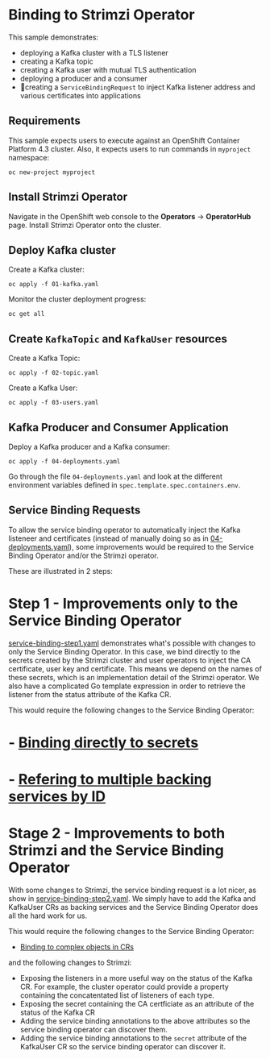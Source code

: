 # Binding to Strimzi Operator

This sample demonstrates:
- deploying a Kafka cluster with a TLS listener
- creating a Kafka topic
- creating a Kafka user with mutual TLS authentication
- deploying a producer and a consumer
- 🚧creating a `ServiceBindingRequest` to inject Kafka listener address and various certificates into applications

## Requirements

This sample expects users to execute against an OpenShift Container Platform 4.3 cluster. Also, it expects users to run commands in `myproject` namespace:

```
oc new-project myproject
```

## Install Strimzi Operator

Navigate in the OpenShift web console to the **Operators** → **OperatorHub** page. Install Strimzi Operator onto the cluster.

## Deploy Kafka cluster

Create a Kafka cluster:

```console
oc apply -f 01-kafka.yaml
```

Monitor the cluster deployment progress:

```console
oc get all
```

## Create `KafkaTopic` and `KafkaUser` resources

Create a Kafka Topic:

```console
oc apply -f 02-topic.yaml
```

Create a Kafka User:

```console
oc apply -f 03-users.yaml
```

## Kafka Producer and Consumer Application

Deploy a Kafka producer and a Kafka consumer:
```console
oc apply -f 04-deployments.yaml
```

Go through the file `04-deployments.yaml` and look at the different environment variables defined in `spec.template.spec.containers.env`.

## Service Binding Requests

To allow the service binding operator to automatically inject the Kafka listeneer and certificates (instead of manually doing so as in [04-deployments.yaml](04-deployments.yaml)), some improvements would be required to the Service Binding Operator and/or the Strimzi operator.

These are illustrated in 2 steps:

# Step 1 - Improvements only to the Service Binding Operator

[service-binding-step1.yaml](service-binding-step1.yaml) demonstrates what's possible with changes to only the Service Binding Operator. In this case, we bind directly to the secrets created by the Strimzi cluster and user operators to inject the CA certificate, user key and certificate. This means we depend on the names of these secrets, which is an implementation detail of the Strimzi operator.  We also have a complicated Go template expression in order to retrieve the listener from the status attribute of the Kafka CR.

This would require the following changes to the Service Binding Operator:
# - [Binding directly to secrets](https://github.com/redhat-developer/service-binding-operator/issues/389)
# - [Refering to multiple backing services by ID](https://github.com/redhat-developer/service-binding-operator/issues/396)

# Stage 2 - Improvements to both Strimzi and the Service Binding Operator

With some changes to Strimzi, the service binding request is a lot nicer, as show in [service-binding-step2.yaml](service-binding-step2.yaml).  We simply have to add the Kafka and KafkaUser CRs as backing services and the Service Binding Operator does all the hard work for us. 

This would require the following changes to the Service Binding Operator:
- [Binding to complex objects in CRs](https://github.com/redhat-developer/service-binding-operator/issues/361)

and the following changes to Strimzi:
- Exposing the listeners in a more useful way on the status of the Kafka CR. For example, the cluster operator could provide a property containing the concatentated list of listeners of each type.
- Exposing the secret containing the CA certficiate as an attribute of the status of the Kafka CR
- Adding the service binding annotations to the above attributes so the service binding operator can discover them.
- Adding the service binding annotations to the `secret` attribute of the KafkaUser CR so the service binding operator can discover it.